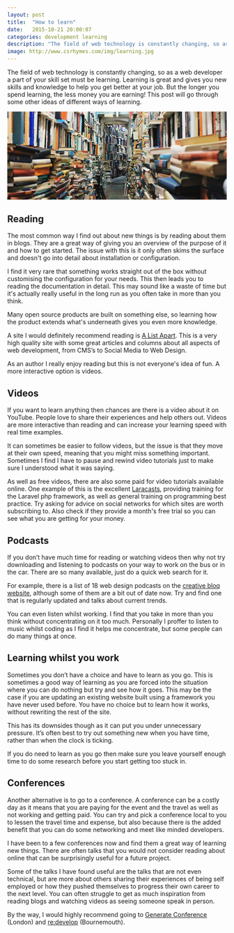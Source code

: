 ```yaml
---
layout: post
title:  "How to learn"
date:   2015-10-21 20:00:07
categories: development learning
description: "The field of web technology is constantly changing, so as a web developer a part of your skill set must be learning"
image: http://www.csrhymes.com/img/learning.jpg
---
```


The field of web technology is constantly changing, so as a web developer a part of your skill set must be learning. Learning is great and gives you new skills and knowledge to help you get better at your job. But the longer you spend learning, the less money you are earning! This post will go through some other ideas of different ways of learning.

![Learning](/img/learning.jpg)

## Reading

The most common way I find out about new things is by reading about them in blogs. They are a great way of giving you an overview of the purpose of it and how to get started. The issue with this is it only often skims the surface and doesn't go into detail about installation or configuration. 

I find it very rare that something works straight out of the box without customising the configuration for your needs. This then leads you to reading the documentation in detail. This may sound like a waste of time but it's actually really useful in the long run as you often take in more than you think. 

Many open source products are built on something else, so learning how the product extends what's underneath gives you even more knowledge.

A site I would definitely recommend reading is [A List Apart](http://alistapart.com/). This is a very high quality site with some great articles and columns about all aspects of web development, from CMS’s to Social Media to Web Design.

As an author I really enjoy reading but this is not everyone's idea of fun. A more interactive option is videos.

## Videos

If you want to learn anything then chances are there is a video about it on YouTube. People love to share their experiences and help others out. Videos are more interactive than reading and can increase your learning speed with real time examples. 

It can sometimes be easier to follow videos, but the issue is that they move at their own speed, meaning that you might miss something important. Sometimes I find I have to pause and rewind video tutorials just to make sure I understood what it was saying. 

As well as free videos, there are also some paid for video tutorials available online. One example of this is the excellent [Laracasts](https://laracasts.com/), providing training for the Laravel php framework, as well as general training on programming best practice. Try asking for advice on social networks for which sites are worth subscribing to. Also check if they provide a month's free trial so you can see what you are getting for your money. 

## Podcasts

If you don’t have much time for reading or watching videos then why not try downloading and listening to podcasts on your way to work on the bus or in the car. There are so many available, just do a quick web search for it. 

For example, there is a list of 18 web design podcasts on the [creative bloq website](http://www.creativebloq.com/design/web-design-podcasts-3132988), although some of them are a bit out of date now. Try and find one that is regularly updated and talks about current trends. 

You can even listen whilst working. I find that you take in more than you think without concentrating on it too much. Personally I proffer to listen to music whilst coding as I find it helps me concentrate, but some people can do many things at once. 

## Learning whilst you work

Sometimes you don’t have a choice and have to learn as you go. This is sometimes a good way of learning as you are forced into the situation where you can do nothing but try and see how it goes. This may be the case if you are updating an existing website built using a framework you have never used before. You have no choice but to learn how it works, without rewriting the rest of the site. 

This has its downsides though as it can put you under unnecessary pressure. It’s often best to try out something new when you have time, rather than when the clock is ticking. 

If you do need to learn as you go then make sure you leave yourself enough time to do some research before you start getting too stuck in. 

## Conferences

Another alternative is to go to a conference. A conference can be a costly day as it means that you are paying for the event and the travel as well as not working and getting paid. You can try and pick a conference local to you to lessen the travel time and expense, but also because there is the added benefit that you can do some networking and meet like minded developers. 

I have been to a few conferences now and find them a great way of learning new things. There are often talks that you would not consider reading about online that can be surprisingly useful for a future project. 

Some of the talks I have found useful are the talks that are not even technical, but are more about others sharing their experiences of being self employed or how they pushed themselves to progress their own career to the next level. You can often struggle to get as much inspiration from reading blogs and watching videos as seeing someone speak in person. 

By the way, I would highly recommend going to [Generate Conference](http://www.generateconf.com/) (London) and [re:develop](http://redevelop.io/) (Bournemouth). 


